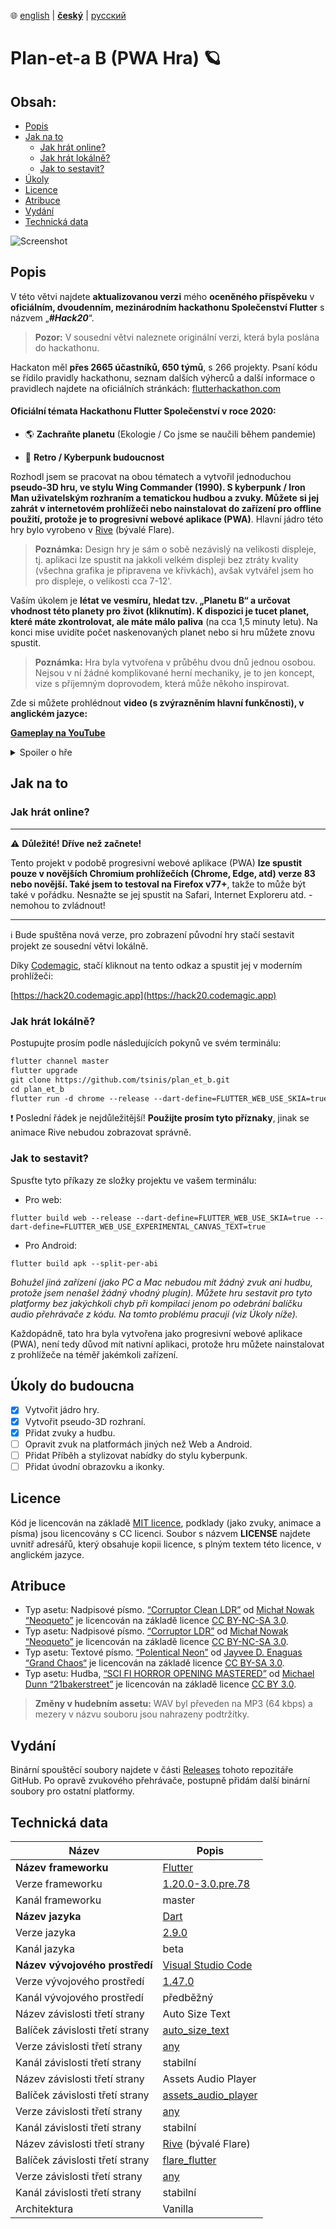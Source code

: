 ﻿﻿:globe_with_meridians:  [english](README.md)  |   **<u>český</u>**	|   [русский](README.ru.md)

# Plan-et-а B (PWA Hra) 🪐

## Obsah:
* [Popis](#Popis)
* [Jak na to](#Jak-na-to)
  * [Jak hrát online?](#Jak-hrát-online?)
  * [Jak hrát lokálně?](#Jak-hrát-lokálně?)
  * [Jak to sestavit?](#Jak-to-sestavit?)
* [Úkoly](#Úkoly-do-budoucna)
* [Licence](#Licence)
* [Atribuce](#Atribuce)
* [Vydání](#Vydání)
* [Technická data](#Technická-data)

![Screenshot](preview.gif)

## Popis

V této větvi najdete **aktualizovanou verzi**  mého **oceněného příspěveku** v **oficiálním, dvoudenním, mezinárodním hackathonu Společenství Flutter** s názvem „***#Hack20***“.
> **Pozor:** V sousední větvi naleznete originální verzi, která byla poslána do hackathonu.

Hackaton měl **přes 2665 účastníků, 650 týmů**, s 266 projekty. Psaní kódu se řídilo pravidly hackathonu, seznam dalších výherců a další informace o pravidlech najdete na oficiálních stránkách: [flutterhackathon.com](https://flutterhackathon.com)

#### Oficiální témata Hackathonu Flutter Společenství v roce 2020:

* 🌎 **Zachraňte planetu** (Ekologie / Co jsme se naučili během pandemie)

* 👾 **Retro / Kyberpunk budoucnost**

Rozhodl jsem se pracovat na obou tématech a vytvořil jednoduchou **pseudo-3D hru, ve stylu Wing Commander (1990). S kyberpunk / Iron Man uživatelským rozhraním a tematickou hudbou a zvuky. Můžete si jej zahrát v internetovém prohlížeči nebo nainstalovat do zařízení pro offline použití, protože je to progresivní webové aplikace (PWA)**. Hlavní jádro této hry bylo vyrobeno v [Rive](https://rive.app) (bývalé Flare).
> **Poznámka:** Design hry je sám o sobě nezávislý na velikosti displeje, tj. aplikaci lze spustit na jakkoli velkém displeji bez ztráty kvality (všechna grafika je připravena ve křivkách), avšak vytvářel jsem ho pro displeje, o velikosti cca 7-12'.

Vaším úkolem je **létat ve vesmíru, hledat tzv. „Planetu B“ a určovat vhodnost této planety pro život (kliknutím). K dispozici je tucet planet, které máte zkontrolovat, ale máte málo paliva** (na cca 1,5 minuty letu). Na konci mise uvidíte počet naskenovaných planet nebo si hru můžete znovu spustit.

> **Poznámka:** Hra byla vytvořena v průběhu dvou dnů jednou osobou. Nejsou v ní žádné komplikované herní mechaniky, je to jen koncept, vize s příjemným doprovodem, která může někoho inspirovat.

Zde si můžete prohlédnout **video (s zvýrazněním hlavní funkčnosti), v anglickém jazyce:**

**[Gameplay na YouTube](https://youtu.be/_hoEp9jGoLc)**

<details>
  <summary>Spoiler o hře</summary>

Tady neexistuje žádná planeta B (vhodná pro život). A je to hlavní bod této hry a filozofická část vztahující se k tématu ekologie... **Musíme se starat o naši Zemi.**

</details>

## Jak na to

### Jak hrát online?

---

:warning: **Důležité! Dříve než začnete!**


Tento projekt v podobě progresivní webové aplikace (PWA) **lze spustit pouze v novějších Chromium prohlížečích (Chrome, Edge, atd) verze 83 nebo novější. Také jsem to testoval na Firefox v77+**, takže to může být také v pořádku. Nesnažte se jej spustit na Safari, Internet Exploreru atd. - nemohou to zvládnout!

---
:information_source: Bude spuštěna nová verze, pro zobrazení původní hry stačí sestavit projekt ze sousední větvi lokálně.

Díky [Codemagic](https://codemagic.io), stačí kliknout na tento odkaz a spustit jej v moderním prohlížeči:

[https://hack20.codemagic.app](https://hack20.codemagic.app)

### Jak hrát lokálně?
Postupujte prosím podle následujících pokynů ve svém terminálu:
````markdown
flutter channel master
flutter upgrade
git clone https://github.com/tsinis/plan_et_b.git
cd plan_et_b
flutter run -d chrome --release --dart-define=FLUTTER_WEB_USE_SKIA=true --dart-define=FLUTTER_WEB_USE_EXPERIMENTAL_CANVAS_TEXT=true
````

:exclamation: Poslední řádek je nejdůležitější! **Použijte prosím tyto příznaky**, jinak se animace Rive nebudou zobrazovat správně.

### Jak to sestavit?

Spusťte tyto příkazy ze složky projektu ve vašem terminálu:

* Pro web:
```
flutter build web --release --dart-define=FLUTTER_WEB_USE_SKIA=true --dart-define=FLUTTER_WEB_USE_EXPERIMENTAL_CANVAS_TEXT=true
```

* Pro Android:
```
flutter build apk --split-per-abi
```

*Bohužel jiná zařízení (jako PC a Mac nebudou mít žádný zvuk ani hudbu, protože jsem nenašel žádný vhodný plugin). Můžete hru sestavit pro tyto platformy bez jakýchkoli chyb při kompilaci jenom po odebrání balíčku audio přehrávače z kódu. Na tomto problému pracuji (viz Úkoly níže).*

Každopádně, tato hra byla vytvořena jako progresivní webové aplikace (PWA), není tedy důvod mít nativní aplikaci, protože hru můžete nainstalovat z prohlížeče na téměř jakémkoli zařízení.

## Úkoly do budoucna

- [x] Vytvořit jádro hry.
- [x] Vytvořit pseudo-3D rozhraní.
- [x] Přidat zvuky a hudbu.
- [ ] Opravit zvuk na platformách jiných než Web a Android.
- [ ] Přidat Příběh a stylizovat nabídky do stylu kyberpunk.
- [ ] Přidat úvodní obrazovku a ikonky.

## Licence
Kód je licencován na základě [MIT licence](./LICENSE), podklady (jako zvuky, animace a písma) jsou licencovány s CC licenci. Soubor s názvem **LICENSE** najdete uvnitř adresářů, který obsahuje kopii licence, s plným textem této licence, v anglickém jazyce.

## Atribuce

* Typ asetu: Nadpisové písmo.
[“Corruptor Clean LDR”](https://fontstruct.com/fontstructions/show/985416)
od [Michał Nowak “Neoqueto”](https://fontstruct.com/fontstructors/196948/neoqueto)
je licencován na základě licence [CC BY-NC-SA 3.0](https://creativecommons.org/licenses/by-nc-sa/3.0/).
* Typ asetu: Nadpisové písmo.
[“Corruptor LDR”](https://fontstruct.com/fontstructions/show/983353)
od [Michał Nowak “Neoqueto”](https://fontstruct.com/fontstructors/196948/neoqueto)
je licencován na základě licence [CC BY-NC-SA 3.0](http://creativecommons.org/licenses/by-nc-sa/3.0/).
* Typ asetu: Textové písmo.
[“Polentical Neon”](https://www.dafont.com/polentical-neon.font)
od [Jayvee D. Enaguas “Grand Chaos“](https://harvettfox96.neocities.org)
je licencován na základě licence [CC BY-SA 3.0](https://creativecommons.org/licenses/by-sa/3.0/).
* Typ asetu: Hudba,
[“SCI FI HORROR OPENING MASTERED”](https://soundcloud.com/21bakerstreet/sci-fi-horror-opening-mastered)
od [Michael Dunn “21bakerstreet”](https://soundcloud.com/21bakerstreet)
je licencován na základě licence [CC BY 3.0](https://creativecommons.org/licenses/by/3.0/).
>**Změny v hudebním assetu:** WAV byl převeden na MP3 (64 kbps) a mezery v názvu souboru jsou nahrazeny podtržítky.

## Vydání

Binární spouštěcí soubory najdete v části [Releases](https://github.com/tsinis/plan_et_b/releases) tohoto repozitáře GitHub. Po opravě zvukového přehrávače, postupně přidám další binární soubory pro ostatní platformy.

## Technická data

| Název | Popis |
| ---- | ----------- |
| **Název frameworku** | [Flutter](https://flutter.dev) |
| Verze frameworku | [1.20.0-3.0.pre.78](https://github.com/flutter/flutter) |
| Kanál frameworku | master |
| **Název jazyka** | [Dart](https://dart.dev) |
| Verze jazyka | [2.9.0](https://github.com/dart-lang) |
| Kanál jazyka | beta |
| **Název vývojového prostředí** | [Visual Studio Code](https://code.visualstudio.com/insiders/) |
| Verze vývojového prostředí | [1.47.0](https://github.com/microsoft/vscode) |
| Kanál vývojového prostředí | předběžný |
| Název závislosti třetí strany | Auto Size Text|
| Balíček závislosti třetí strany | [auto_size_text](https://pub.dev/packages/auto_size_text) |
| Verze závislosti třetí strany | [any](https://github.com/leisim/auto_size_text) |
| Kanál závislosti třetí strany | stabilní |
| Název závislosti třetí strany | Assets Audio Player |
| Balíček závislosti třetí strany | [assets_audio_player](https://pub.dev/packages/assets_audio_player) |
| Verze závislosti třetí strany | [any](https://github.com/florent37/Flutter-AudioPlayer) |
| Kanál závislosti třetí strany | stabilní |
| Název závislosti třetí strany | [Rive](https://rive.app) (bývalé Flare) |
| Balíček závislosti třetí strany | [flare_flutter](https://pub.dev/packages/flare_flutter) |
| Verze závislosti třetí strany | [any](https://github.com/2d-inc/Flare-Flutter) |
| Kanál závislosti třetí strany | stabilní |
| Architektura | Vanilla |